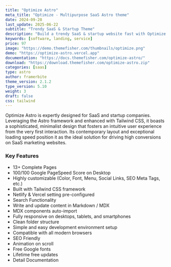 ```yaml
---
title: "Optimize Astro"
meta_title: "Optimize - Multipurpose SaaS Astro theme"
date: 2024-09-28
last_update: 2025-06-22
subtitle: "Trendy SaaS & Startup Theme"
description: "Build a trendy SaaS & startup website fast with Optimize Astro – clean, modern, and conversion-optimized."
keywords: [software, landing, service]
price: 97
image: "https://demo.themefisher.com/thumbnails/optimize.png"
demo: "https://optimize-astro.vercel.app"
documentation: "https://docs.themefisher.com/optimize-astro/"
download: "https://download.themefisher.com/optimize-astro.zip"
categories: [saas]
type: astro
author: framerbite
theme_version: 2.1.2
type_version: 5.10
weight: 3
draft: false
css: tailwind
---
```


Optimize Astro is expertly designed for SaaS and startup companies. Leveraging the Astro framework and enhanced with Tailwind CSS, it boasts a sophisticated, minimalist design that fosters an intuitive user experience from the very first interaction. Its contemporary layout and exceptional loading speed position it as the ideal solution for driving high conversions on SaaS marketing websites.

### Key Features

- 13+ Complete Pages
- 100/100 Google PageSpeed Score on Desktop
- Highly customizable (Color, Font, Menu, Social Links, SEO Meta Tags, etc.)
- Built with Tailwind CSS framework
- Netlify & Vercel setting pre-configured
- Search Functionality
- Write and update content in Markdown / MDX
- MDX components auto-import
- Fully responsive on desktops, tablets, and smartphones
- Clean folder structure
- Simple and easy development environment setup
- Compatible with all modern browsers
- SEO Friendly
- Animation on scroll
- Free Google fonts
- Lifetime free updates
- Detail Documentation
